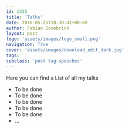 ```yaml
---
id: 1335
title: 'Talks'
date: 2016-05-25T18:30:41+00:00
author: Fabian Gosebrink
layout: post
logo: 'assets/images/logo_small.png'
navigation: True
cover: 'assets/images/download_edit_dark.jpg'
tags: 
subclass: 'post tag-speeches'
---
```


Here you can find a List of all my talks

* To be done
* To be done
* To be done
* To be done
* To be done
* ...